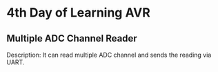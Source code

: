 # 4th Day of Learning AVR

## Multiple ADC Channel Reader 

Description: It can read multiple ADC channel and sends the reading via UART.
